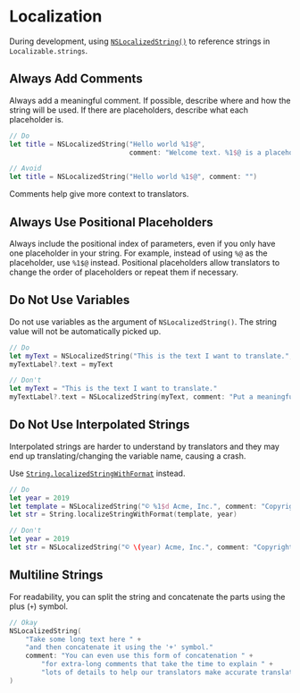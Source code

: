 # Localization

During development, using [`NSLocalizedString()`](https://developer.apple.com/documentation/foundation/nslocalizedstring) to reference strings in `Localizable.strings`.

## Always Add Comments

Always add a meaningful comment. If possible, describe where and how the string will be used. If there are placeholders, describe what each placeholder is.

```swift
// Do
let title = NSLocalizedString("Hello world %1$@",
                              comment: "Welcome text. %1$@ is a placeholder for the count.")
```

```swift
// Avoid
let title = NSLocalizedString("Hello world %1$@", comment: "")
```

Comments help give more context to translators.

## Always Use Positional Placeholders

Always include the positional index of parameters, even if you only have one placeholder in your string. For example, instead of using `%@` as the placeholder, use `%1$@` instead. Positional placeholders allow translators to change the order of placeholders or repeat them if necessary.

## Do Not Use Variables

Do not use variables as the argument of `NSLocalizedString()`. The string value will not be automatically picked up.

```swift
// Do
let myText = NSLocalizedString("This is the text I want to translate.", comment: "Put a meaningful comment here.")
myTextLabel?.text = myText
```

```swift
// Don't
let myText = "This is the text I want to translate."
myTextLabel?.text = NSLocalizedString(myText, comment: "Put a meaningful comment here.")
```

## Do Not Use Interpolated Strings

Interpolated strings are harder to understand by translators and they may end up translating/changing the variable name, causing a crash.

Use [`String.localizedStringWithFormat`](https://developer.apple.com/documentation/swift/string/1414192-localizedstringwithformat) instead.

```swift
// Do
let year = 2019
let template = NSLocalizedString("© %1$d Acme, Inc.", comment: "Copyright Notice")
let str = String.localizeStringWithFormat(template, year)
```

```swift
// Don't
let year = 2019
let str = NSLocalizedString("© \(year) Acme, Inc.", comment: "Copyright Notice")
```

## Multiline Strings

For readability, you can split the string and concatenate the parts using the plus (`+`) symbol.

```swift
// Okay
NSLocalizedString(
    "Take some long text here " +
    "and then concatenate it using the '+' symbol."
    comment: "You can even use this form of concatenation " +
        "for extra-long comments that take the time to explain " +
        "lots of details to help our translators make accurate translations."
)
```
